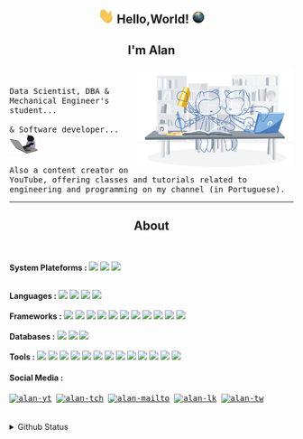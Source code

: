 <!DOCTYPE html>
<html lang="en">
<head>
    <meta charset="UTF-8">
    <title>New Profile Test</title>
</head>
<body>
<h2 align="center">
    <img alt="Hello" src="https://raw.githubusercontent.com/dev-akshat/archive/main/images/gifs/others/Hi.gif" width="29px">
    Hello,World!
    <img alt="Earth" src="https://raw.githubusercontent.com/dev-akshat/archive/main/images/gifs/others/earth.gif" width="24px"/>
</h2>

<h2 align="center">
    I'm Alan
</h2>

<img width="55%" align="right" alt="Bootcamp" src="https://raw.githubusercontent.com/dev-akshat/archive/main/images/svgs/full/workbench.svg"/>

<p align="left">
    <samp>
        <br><br>
        Data Scientist, DBA & Mechanical Engineer's student...
        <br><br>
        & Software developer...
        <img alt="dev_cat" src="https://raw.githubusercontent.com/dev-akshat/archive/main/images/gifs/others/dev_cat.gif" width="50">
        <br><br>
        Also a content creator on YouTube, offering classes and tutorials related to engineering and programming on my channel (in Portuguese).
    </samp>
</p>

<hr/>

<h2 align="center">About</h2>
<br><br>
<b>System Plateforms :</b>
<img src="https://img.shields.io/badge/windows%20-%230078D6.svg?&style=for-the-badge&logo=windows&logoColor=white"/>
<img src="https://img.shields.io/badge/linux%20-%23FCC624.svg?&style=for-the-badge&logo=linux&logoColor=black"/>
<img src="https://img.shields.io/badge/apple%20-%23999999.svg?&style=for-the-badge&logo=apple&logoColor=white"/>
<br><br>

<b>Languages :</b>
<img src="https://img.shields.io/badge/python%20-%2314354C.svg?&style=for-the-badge&logo=python&logoColor=white"/>
<img src="https://img.shields.io/badge/javascript%20-%23323330.svg?&style=for-the-badge&logo=javascript&logoColor=%23F7DF1E"/>
<img src="https://img.shields.io/badge/csharp%20-%23239120.svg?&style=for-the-badge&logo=c-sharp&logoColor=white"/>
<img src="https://img.shields.io/badge/sql%20-%2307405e.svg?&style=for-the-badge&logo=mysql&logoColor=white"/>
<br><br>
<b>Frameworks :</b>
<img src="https://img.shields.io/badge/django%20-%23092E20.svg?&style=for-the-badge&logo=django&logoColor=white"/>
<img src="https://img.shields.io/badge/pandas%20-%23150458.svg?&style=for-the-badge&logo=pandas&logoColor=white"/>
<img src="https://img.shields.io/badge/numpy%20-%23013243.svg?&style=for-the-badge&logo=numpy&logoColor=white"/>
<img src="https://img.shields.io/badge/cupy%20-%23013243.svg?&style=for-the-badge&logo=CuPy&logoColor=white"/>
<img src="https://img.shields.io/badge/scipy%20-%23150458.svg?&style=for-the-badge&logo=scipy&logoColor=white"/>
<img src="https://img.shields.io/badge/scikit_learn%20-%23F7931E.svg?&style=for-the-badge&logo=scikit-learn&logoColor=white"/>
<img src="https://img.shields.io/badge/tensorflow%20-%23FF6F00.svg?&style=for-the-badge&logo=tensorflow&logoColor=white"/>
<img src="https://img.shields.io/badge/keras%20-%23D00000.svg?&style=for-the-badge&logo=keras&logoColor=white"/>
<img src="https://img.shields.io/badge/pytorch%20-%23EE4C2C.svg?&style=for-the-badge&logo=pytorch&logoColor=white"/>
<img src="https://img.shields.io/badge/matplotlib%20-%23150458.svg?&style=for-the-badge&logo=matplotlib&logoColor=white"/>
<img src="https://img.shields.io/badge/plotly%20-%23121011.svg?&style=for-the-badge&logo=plotly&logoColor=white"/>
<br><br>
<b>Databases :</b>
<img src="https://img.shields.io/badge/postgresql%20-%23316192.svg?&style=for-the-badge&logo=postgresql&logoColor=white"/>
<img src="https://img.shields.io/badge/mysql%20-%2300f.svg?&style=for-the-badge&logo=mysql&logoColor=white"/>
<img src="https://img.shields.io/badge/oracle%20-%23F00000.svg?&style=for-the-badge&logo=oracle&logoColor=white"/>
<br><br>
<b>Tools :</b>
<img src="https://img.shields.io/badge/git%20-%23F05033.svg?&style=for-the-badge&logo=git&logoColor=white"/>
<img src="https://img.shields.io/badge/github%20-%23121011.svg?&style=for-the-badge&logo=github&logoColor=white"/>
<img src="https://img.shields.io/badge/gitlab%20-%23181717.svg?&style=for-the-badge&logo=gitlab&logoColor=white"/>
<img src="https://img.shields.io/badge/docker%20-%230db7ed.svg?&style=for-the-badge&logo=docker&logoColor=white"/>
<img src="https://img.shields.io/badge/jupyter%20-%23F37626.svg?&style=for-the-badge&logo=jupyter&logoColor=white"/>
<img src="https://img.shields.io/badge/anaconda%20-%23121011.svg?&style=for-the-badge&logo=anaconda&logoColor=white"/>
<img src="https://img.shields.io/badge/visual%20studio%20code%20-%23007ACC.svg?&style=for-the-badge&logo=visual-studio-code&logoColor=white"/>
<img src="https://img.shields.io/badge/visual%20studio%20-%235C2D91.svg?&style=for-the-badge&logo=visual-studio&logoColor=white"/>
<img src="https://img.shields.io/badge/pycharm%20-%23000000.svg?&style=for-the-badge&logo=pycharm&logoColor=white"/>
<img src="https://img.shields.io/badge/webstorm%20-%23F7931E.svg?&style=for-the-badge&logo=webstorm&logoColor=white"/>
<img src="https://img.shields.io/badge/rider%20-%23F7931E.svg?&style=for-the-badge&logo=rider&logoColor=white"/>
<img src="https://img.shields.io/badge/nodejs%20-%23339933.svg?&style=for-the-badge&logo=node.js&logoColor=white"/>
<img src="https://img.shields.io/badge/powerbi%20-%23007ACC.svg?&style=for-the-badge&logo=power-bi&logoColor=white"/>

<h4> Social Media :</h4>
<div>
    <samp>
        <a href="https://www.youtube.com/engenhado" target="_blank"><img alt="alan-yt" src="https://img.shields.io/badge/YouTube-FF0000?style=for-the-badge&logo=youtube&logoColor=white" ></a>
        <a href="https://www.twitch.tv/engenhado" target="_blank"><img alt="alan-tch" src="https://img.shields.io/badge/Twitch-9146FF?style=for-the-badge&logo=twitch&logoColor=white" ></a>
        <a href = "mailto:engenhadocanal@gmail.com"><img alt="alan-mailto" src="https://img.shields.io/badge/-Gmail-%23333?style=for-the-badge&logo=gmail&logoColor=white" ></a>
        <a href="https://www.linkedin.com/in/ahpmiranda/" target="_blank"><img alt="alan-lk" src="https://img.shields.io/badge/-LinkedIn-%230077B5?style=for-the-badge&logo=linkedin&logoColor=white" ></a>
        <a href="https://twitter.com/ahpqmiranda" target="_blank"><img alt="alan-tw" src="https://img.shields.io/badge/Twitter-1DA1F2?style=for-the-badge&logo=twitter&logoColor=white" ></a>
    </samp>
    <br>
</div>
<br><br>
<details>
    <summary>Github Status</summary>
    <div align="center">
        <samp>
            <img alt="stats-languages" height="160em"  src="https://github-readme-stats.vercel.app/api/top-langs/?username=ahpqmiranda&layout=compact&langs_count=10&theme=algolia"/>
            <br>
            <br>
            <img alt="stats-streak" height="160em"  src="https://github-readme-streak-stats.herokuapp.com/?user=ahpqmiranda&theme=algolia&hide_border=false">
            <br>
            <br>
            <img alt="stats-activities" height="160em"  src="https://github-readme-stats.vercel.app/api?username=ahpqmiranda&show_icons=true&theme=algolia&include_all_commits=true&count_private=true&layout=expanded"/>
            <br>
        </samp>
    </div>
</details>

</body>
</html>
